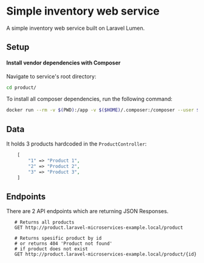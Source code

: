 # Simple inventory web service

A simple inventory web service built on Laravel Lumen.

Setup
-----------
#### Install vendor dependencies with Composer
Navigate to service's root directory:
```bash
cd product/
```

To install all composer dependencies, run the following command:
```bash
docker run --rm -v $(PWD):/app -v $($HOME)/.composer:/composer --user $(id -u):$(id -g) composer install --optimize-autoloader --no-interaction --no-progress --no-scripts
```


Data
-----------
It holds 3 products hardcoded in the `ProductController`:
```php
    [
        "1" => "Product 1",
        "2" => "Product 2",
        "3" => "Product 3",
    ]
```

Endpoints
-----------
There are 2 API endpoints which are returning JSON Responses.

```
   # Returns all products
   GET http://product.laravel-microservices-example.local/product 
   
   # Returns spesific product by id
   # or returns 404 'Product not found'
   # if product does not exist
   GET http://product.laravel-microservices-example.local/product/{id}
```